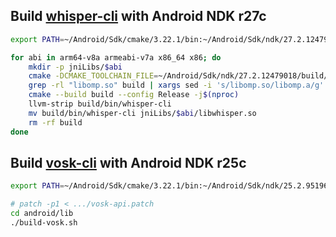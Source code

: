 ## Build [whisper-cli](https://github.com/ggml-org/whisper.cpp/tree/2a2d21c75d069221a5dfd8828eed44a1699861a7) with Android NDK r27c

```bash
export PATH=~/Android/Sdk/cmake/3.22.1/bin:~/Android/Sdk/ndk/27.2.12479018/toolchains/llvm/prebuilt/linux-x86_64/bin:$PATH

for abi in arm64-v8a armeabi-v7a x86_64 x86; do
    mkdir -p jniLibs/$abi
    cmake -DCMAKE_TOOLCHAIN_FILE=~/Android/Sdk/ndk/27.2.12479018/build/cmake/android.toolchain.cmake -DANDROID_ABI=$abi -DANDROID_PLATFORM=android-21 -DBUILD_SHARED_LIBS=OFF -B build
    grep -rl "libomp.so" build | xargs sed -i 's/libomp.so/libomp.a/g'
    cmake --build build --config Release -j$(nproc)
    llvm-strip build/bin/whisper-cli
    mv build/bin/whisper-cli jniLibs/$abi/libwhisper.so
    rm -rf build
done
```

## Build [vosk-cli](https://github.com/alphacep/vosk-api/tree/4bf3370826d32a21728cc9aa7d32364ad036ea73) with Android NDK r25c

```bash
export PATH=~/Android/Sdk/cmake/3.22.1/bin:~/Android/Sdk/ndk/25.2.9519653/toolchains/llvm/prebuilt/linux-x86_64/bin:$PATH

# patch -p1 < .../vosk-api.patch
cd android/lib
./build-vosk.sh
```